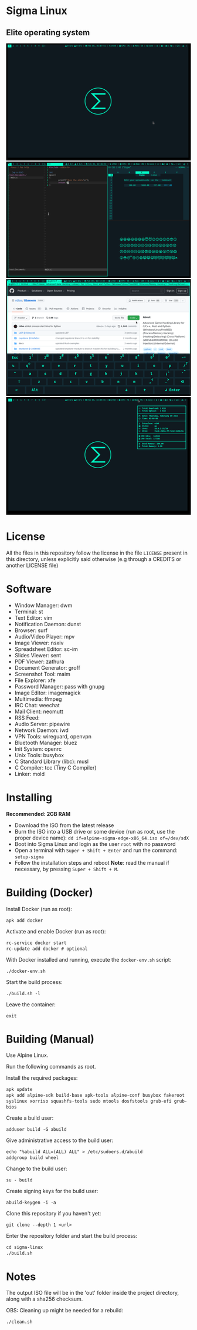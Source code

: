 # Sigma Linux
## Elite operating system

![scrsht0](screenshots/scrsht0.png)
![scrsht1](screenshots/scrsht1.png)
![scrsht2](screenshots/scrsht2.png)
![scrsht3](screenshots/scrsht3.png)

# License
All the files in this repository follow the license in the file `LICENSE` present in this directory, unless explicitly said otherwise (e.g through a CREDITS or another LICENSE file)

# Software
- Window Manager: dwm
- Terminal: st
- Text Editor: vim
- Notification Daemon: dunst
- Browser: surf
- Audio/Video Player: mpv
- Image Viewer: nsxiv
- Spreadsheet Editor: sc-im
- Slides Viewer: sent
- PDF Viewer: zathura
- Document Generator: groff
- Screenshot Tool: maim
- File Explorer: xfe
- Password Manager: pass with gnupg
- Image Editor: imagemagick
- Multimedia: ffmpeg
- IRC Chat: weechat
- Mail Client: neomutt
- RSS Feed: 
- Audio Server: pipewire
- Network Daemon: iwd
- VPN Tools: wireguard, openvpn
- Bluetooth Manager: bluez
- Init System: openrc
- Unix Tools: busybox
- C Standard Library (libc): musl
- C Compiler: tcc (Tiny C Compiler)
- Linker: mold

# Installing

**Recommended: 2GB RAM**

- Download the ISO from the latest release
- Burn the ISO into a USB drive or some device (run as root, use the proper device name): `dd if=alpine-sigma-edge-x86_64.iso of=/dev/sdX`
- Boot into Sigma Linux and login as the user `root` with no password
- Open a terminal with `Super + Shift + Enter` and run the command: `setup-sigma`
- Follow the installation steps and reboot
**Note**: read the manual if necessary, by pressing `Super + Shift + M`.

# Building (Docker)
Install Docker (run as root):
```
apk add docker
```

Activate and enable Docker (run as root):
```
rc-service docker start
rc-update add docker # optional
```

With Docker installed and running, execute the `docker-env.sh` script:
```
./docker-env.sh
```

Start the build process:
```
./build.sh -l
```

Leave the container:
```
exit
```

# Building (Manual)
Use Alpine Linux.

Run the following commands as root.

Install the required packages:
```
apk update
apk add alpine-sdk build-base apk-tools alpine-conf busybox fakeroot syslinux xorriso squashfs-tools sudo mtools dosfstools grub-efi grub-bios
```

Create a build user:
```
adduser build -G abuild
```

Give administrative access to the build user:
```
echo "%abuild ALL=(ALL) ALL" > /etc/sudoers.d/abuild
addgroup build wheel
```

Change to the build user:
```
su - build
```

Create signing keys for the build user:
```
abuild-keygen -i -a
```

Clone this repository if you haven't yet:
```
git clone --depth 1 <url>
```

Enter the repository folder and start the build process:
```
cd sigma-linux
./build.sh
```

# Notes

The output ISO file will be in the 'out' folder inside the project directory, along with a sha256 checksum.

OBS: Cleaning up might be needed for a rebuild:
```
./clean.sh
```
